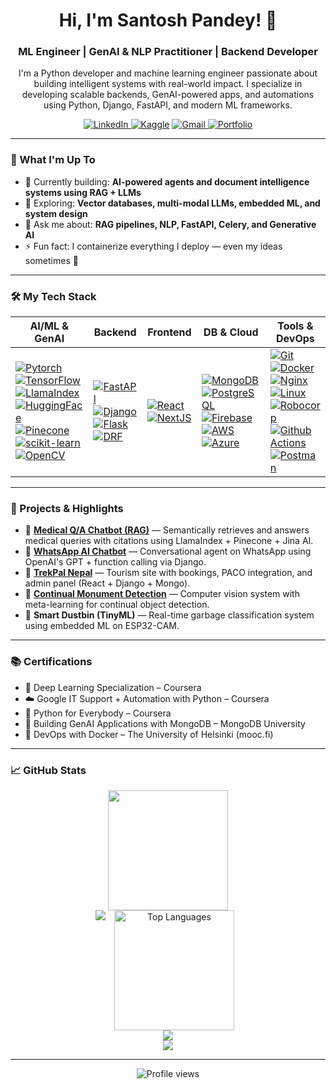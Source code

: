 <div align="center">
  <h1>Hi, I'm Santosh Pandey! 👋</h1>
  <h3>ML Engineer | GenAI & NLP Practitioner | Backend Developer</h3>

  <p>
    I'm a Python developer and machine learning engineer passionate about building intelligent systems with real-world impact. I specialize in developing scalable backends, GenAI-powered apps, and automations using Python, Django, FastAPI, and modern ML frameworks.
  </p>

  <p>
    <a href="https://linkedin.com/in/santosh-pandey-83629a1b0" target="_blank">
      <img src="https://img.shields.io/badge/LinkedIn-0077B5?style=for-the-badge&logo=linkedin&logoColor=white" alt="LinkedIn"/>
    </a>
    <a href="https://www.kaggle.com/suntoss" target="_blank"><img src="https://img.shields.io/badge/Kaggle-20BEFF?style=for-the-badge&logo=Kaggle&logoColor=white" alt="Kaggle"/></a>
    <a href="mailto:suntoss.pandey@gmail.com">
      <img src="https://img.shields.io/badge/Gmail-D14836?style=for-the-badge&logo=gmail&logoColor=white" alt="Gmail"/>
    </a>
    <a href="http://pandeysantosh.com.np" target="_blank">
      <img src="https://img.shields.io/badge/Website-000?style=for-the-badge&logo=About.me&logoColor=white" alt="Portfolio"/>
    </a>
  </p>
</div>

---

### 🚀 What I'm Up To

- 🔭 Currently building: **AI-powered agents and document intelligence systems using RAG + LLMs**
- 🌱 Exploring: **Vector databases, multi-modal LLMs, embedded ML, and system design**
- 💬 Ask me about: **RAG pipelines, NLP, FastAPI, Celery, and Generative AI**
- ⚡ Fun fact: I containerize everything I deploy — even my ideas sometimes 🐳

---


### 🛠️ My Tech Stack

| AI/ML & GenAI | Backend | Frontend | DB & Cloud | Tools & DevOps |
|---------------|---------|----------|------------|----------------|
| [![Pytorch](https://img.shields.io/badge/PyTorch-%23EE4C2C.svg?style=for-the-badge&logo=PyTorch&logoColor=white)](https://pytorch.org/) [![TensorFlow](https://img.shields.io/badge/TensorFlow-%23FF6F00.svg?style=for-the-badge\&logo=TensorFlow\&logoColor=white)](https://www.tensorflow.org/)  [![LlamaIndex](https://img.shields.io/badge/LlamaIndex-1A1A1A?style=for-the-badge\&logo=ollama&logoColor=white)](https://www.llamaindex.ai/) [![HuggingFace](https://img.shields.io/badge/HuggingFace-%23FFD21F.svg?style=for-the-badge\&logo=huggingface\&logoColor=black)](https://huggingface.co/) [![Pinecone](https://img.shields.io/badge/Pinecone-45B5E7?style=for-the-badge\&logoColor=white)](https://www.pinecone.io/) [![scikit-learn](https://img.shields.io/badge/Scikit--learn-F7931E?style=for-the-badge\&logo=scikit-learn\&logoColor=white)](https://scikit-learn.org/)[![OpenCV](https://img.shields.io/badge/OpenCV-27338e?style=for-the-badge\&logo=OpenCV\&logoColor=white)](https://opencv.org/) | [![FastAPI](https://img.shields.io/badge/FastAPI-009688?style=for-the-badge\&logo=fastapi\&logoColor=white)](https://fastapi.tiangolo.com/) [![Django](https://img.shields.io/badge/Django-092E20?style=for-the-badge\&logo=django\&logoColor=white)](https://www.djangoproject.com/) [![Flask](https://img.shields.io/badge/Flask-000000?style=for-the-badge\&logo=flask\&logoColor=white)](https://flask.palletsprojects.com/) [![DRF](https://img.shields.io/badge/DRF-FF1700?style=for-the-badge\&logo=django\&logoColor=white)](https://www.django-rest-framework.org/) | [![React](https://img.shields.io/badge/React-%2320232a.svg?style=for-the-badge\&logo=react\&logoColor=%2361DAFB)](https://reactjs.org/) [![NextJS](https://img.shields.io/badge/Next.js-000000?style=for-the-badge\&logo=nextdotjs\&logoColor=white)](https://nextjs.org/) | [![MongoDB](https://img.shields.io/badge/MongoDB-4EA94B?style=for-the-badge\&logo=mongodb\&logoColor=white)](https://www.mongodb.com/) [![PostgreSQL](https://img.shields.io/badge/PostgreSQL-336791?style=for-the-badge\&logo=postgresql\&logoColor=white)](https://www.postgresql.org/) [![Firebase](https://img.shields.io/badge/Firebase-FFCA28?style=for-the-badge\&logo=firebase\&logoColor=black)](https://firebase.google.com/) [![AWS](https://img.shields.io/badge/AWS-232F3E?style=for-the-badge\&logo=amazonaws\&logoColor=white)](https://aws.amazon.com/) [![Azure](https://img.shields.io/badge/Azure-0078D4?style=for-the-badge\&logo=microsoftazure\&logoColor=white)](https://azure.microsoft.com/)  | [![Git](https://img.shields.io/badge/Git-F05032?style=for-the-badge\&logo=git\&logoColor=white)](https://git-scm.com/) [![Docker](https://img.shields.io/badge/Docker-2496ED?style=for-the-badge\&logo=docker\&logoColor=white)](https://www.docker.com/) [![Nginx](https://img.shields.io/badge/Nginx-009639?style=for-the-badge\&logo=nginx\&logoColor=white)](https://nginx.org/) [![Linux](https://img.shields.io/badge/Linux-FCC624?style=for-the-badge\&logo=linux\&logoColor=black)](https://www.kernel.org/)  [![Robocorp](https://img.shields.io/badge/Robocorp--RPA-2E7DD3?style=for-the-badge\&logoColor=white)]()[![Github Actions](https://img.shields.io/badge/Github--Actions-2088FF?style=for-the-badge\&logo=githubactions&logoColor=white)]() [![Postman](https://img.shields.io/badge/Postman-FF6C37?style=for-the-badge&logo=Postman&logoColor=white)]()

---


### 🧠 Projects & Highlights

- 🔹 **[Medical Q/A Chatbot (RAG)](https://github.com/St-Luciferr/Q-A-Chatbot)** — Semantically retrieves and answers medical queries with citations using LlamaIndex + Pinecone + Jina AI.
- 🔹 **[WhatsApp AI Chatbot](https://github.com/St-Luciferr/Whatsapp-Agent)** — Conversational agent on WhatsApp using OpenAI's GPT + function calling via Django.
- 🔹 **[TrekPal Nepal](https://trekpalnepal.com)** — Tourism site with bookings, PACO integration, and admin panel (React + Django + Mongo).
- 🔹 **[Continual Monument Detection](https://github.com/St-Luciferr/Continual-Monument-Detection)** — Computer vision system with meta-learning for continual object detection.
- 🔹 **Smart Dustbin (TinyML)** — Real-time garbage classification system using embedded ML on ESP32-CAM.

---

### 📚 Certifications

- 🧠 Deep Learning Specialization – Coursera  
- ☁️ Google IT Support + Automation with Python – Coursera  
- 🧰 Python for Everybody – Coursera  
- 🧩 Building GenAI Applications with MongoDB – MongoDB University 
- 🐳 DevOps with Docker – The University of Helsinki (mooc.fi)

---

### 📈 GitHub Stats

<div align="center">
  <img src="https://github-profile-trophy.vercel.app/api?username=St-Luciferr&show_icons=true&theme=tokyonight&count_private=true&include_all_commits=true" height="192px" />
</div>
<div align="center">
  <picture>
  <source
    srcset="https://github-readme-stats.vercel.app/api?username=St-Luciferr&show_icons=true&theme=github_dark"
    media="(prefers-color-scheme: dark)"
  />

  <img src="https://github-readme-stats.vercel.app/api?username=St-Luciferr&show_icons=true" />
</picture>
  <span style="display: inline-block; vertical-align: top; margin: 0 10px;">
    <img 
      src="https://github-readme-stats.vercel.app/api/top-langs/?username=St-Luciferr&layout=compact&theme=github_dark&langs_count=8&hide=html,css" 
      alt="Top Languages"
      height="192px"
    />
  </span>
</div>

<div align="center">
  <img src="https://github-readme-streak-stats.herokuapp.com/?user=St-Luciferr&theme=tokyonight" />
</div>

<div align="center">
  <img src="https://github-readme-activity-graph.vercel.app/graph?username=St-Luciferr&theme=tokyo-night&hide_border=true&area=true" />
</div>

---

<!-- ### 📌 Pinned Projects

<div align="center">
  <a href="https://github.com/St-Luciferr/Q-A-Chatbot">
    <img src="https://github-readme-stats.vercel.app/api/pin/?username=St-Luciferr&repo=Q-A-Chatbot&layout=compact&theme=dracula" />
  </a>
  <a href="https://github.com/St-Luciferr/Whatsapp-Agent">
    <img src="https://github-readme-stats.vercel.app/api/pin/?username=St-Luciferr&repo=Whatsapp-Agent&layout=compact&theme=dracula&show_owner=true" />
  </a>
</div> -->

<p align="center">
  <img src="https://komarev.com/ghpvc/?username=St-Luciferr&label=Profile%20Views&color=brightgreen&style=flat-square&base=100&abbreviated=true" alt="Profile views" />
</p>
